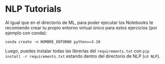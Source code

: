 # NLP Tutorials

Al igual que en el directorio de ML, para poder ejecutar los Notebooks te recomiendo crear tu propio entorno virtual único para estos ejercicios (por ejemplo con conda):

```conda create -n NOMBRE_ENTORNO python==3.10```

Luego, puedes instalar todas las librerías del `requirements.txt` con 
```pip install -r requirements.txt``` estando dentro del directorio de NLP (`cd NLP`). 

